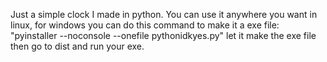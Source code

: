Just a simple clock I made in python. You can use it anywhere you want in linux, for windows you can do this command to make it a exe file: "pyinstaller --noconsole --onefile pythonidkyes.py" let it make the exe file then go to dist and run your exe.
